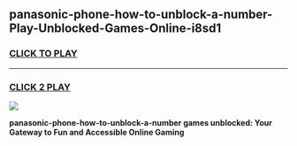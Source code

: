 
## panasonic-phone-how-to-unblock-a-number-Play-Unblocked-Games-Online-i8sd1
<h3>
<a href="https://premium76.site?title=panasonic-phone-how-to-unblock-a-number&ref=25A">CLICK TO PLAY</a></h3>
<hr>

<h3>
<a href="https://premium76.site?title=panasonic-phone-how-to-unblock-a-number&ref=25A">CLICK 2 PLAY</a>
  
</h3>

<a href="https://premium76.site?title=panasonic-phone-how-to-unblock-a-number&ref=25A"><img src="https://clearcache.store/games.png"></a>


**panasonic-phone-how-to-unblock-a-number games unblocked: Your Gateway to Fun and Accessible Online Gaming**
